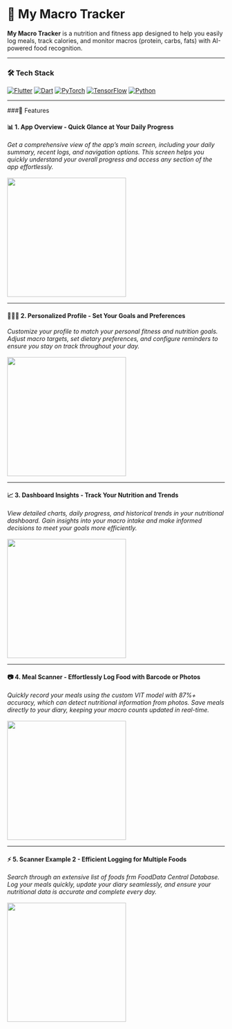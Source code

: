 # 🥗 My Macro Tracker

**My Macro Tracker** is a nutrition and fitness app designed to help you easily log meals, track calories, and monitor macros (protein, carbs, fats) with AI-powered food recognition. 

---

### 🛠 Tech Stack

[![Flutter](https://img.shields.io/badge/Flutter-02569B?logo=flutter&logoColor=fff)](#)
[![Dart](https://img.shields.io/badge/Dart-%230175C2.svg?logo=dart&logoColor=white)](#)
[![PyTorch](https://img.shields.io/badge/PyTorch-ee4c2c?logo=pytorch&logoColor=white)](#)
[![TensorFlow](https://img.shields.io/badge/TensorFlow-ff8f00?logo=tensorflow&logoColor=white)](#)
[![Python](https://img.shields.io/badge/Python-3776AB?logo=python&logoColor=fff)](#)

---

###🚀 Features

<p align="center">
  <h4>📊 1. App Overview - Quick Glance at Your Daily Progress</h4>
  <em>Get a comprehensive view of the app’s main screen, including your daily summary, recent logs, and navigation options. This screen helps you quickly understand your overall progress and access any section of the app effortlessly.</em><br/><br/>
  <img src="https://media.giphy.com/media/KCCAzkqgP4W8C3wWRm/giphy.gif" width="275"/>
</p>

---

<p align="center">
  <h4>🧑‍🤝‍🧑 2. Personalized Profile - Set Your Goals and Preferences</h4>
  <em>Customize your profile to match your personal fitness and nutrition goals. Adjust macro targets, set dietary preferences, and configure reminders to ensure you stay on track throughout your day.</em><br/><br/>
  <img src="https://media.giphy.com/media/oaFJLyQsf3rQLqI204/giphy.gif" width="275"/>
</p>

---

<p align="center">
  <h4>📈 3. Dashboard Insights - Track Your Nutrition and Trends</h4>
  <em>View detailed charts, daily progress, and historical trends in your nutritional dashboard. Gain insights into your macro intake and make informed decisions to meet your goals more efficiently.</em><br/><br/>
  <img src="https://media.giphy.com/media/6DtRK5otVF16jukoqE/giphy.gif" width="275"/>
</p>

---

<p align="center">
  <h4>📷 4. Meal Scanner - Effortlessly Log Food with Barcode or Photos</h4>
  <em>Quickly record your meals using the custom VIT model with 87%+ accuracy, which can detect nutritional information from  photos. Save meals directly to your diary, keeping your macro counts updated in real-time.</em><br/><br/>
  <img src="https://media.giphy.com/media/jxKC4AygIcjO4lmrQr/giphy.gif" width="275"/>
</p>

---

<p align="center">
  <h4>⚡ 5. Scanner Example 2 - Efficient Logging for Multiple Foods</h4>
  <em>Search through an extensive list of foods frm FoodData Central Database. Log your meals quickly, update your diary seamlessly, and ensure your nutritional data is accurate and complete every day.</em><br/><br/>
  <img src="https://media.giphy.com/media/HOVvImMCEYuaNkbqV7/giphy.gif" width="275"/>
</p>
